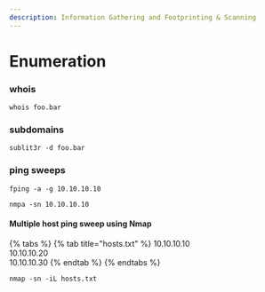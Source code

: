 ```yaml
---
description: Information Gathering and Footprinting & Scanning
---
```


# Enumeration

### whois

```text
whois foo.bar
```

### subdomains

```text
sublit3r -d foo.bar
```

### ping sweeps

```text
fping -a -g 10.10.10.10
```

```text
nmpa -sn 10.10.10.10
```

#### Multiple host ping sweep using Nmap

{% tabs %}
{% tab title="hosts.txt" %}
10.10.10.10  
10.10.10.20  
10.10.10.30
{% endtab %}
{% endtabs %}

```text
nmap -sn -iL hosts.txt
```

